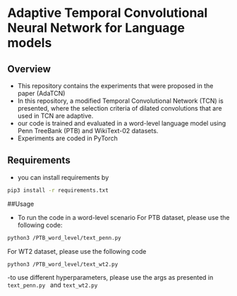 
# Adaptive Temporal Convolutional Neural Network for Language models

## Overview
- This repository contains the experiments that were proposed in the paper (AdaTCN)
- In this repository, a modified Temporal Convolutional Network (TCN) is presented, where the selection criteria of dilated convolutions that are used in TCN are adaptive.
- our code is trained and evaluated in a word-level language model using Penn TreeBank (PTB) and WikiText-02 datasets.
- Experiments are coded in PyTorch

## Requirements
- you can install requirements by 

```bash
pip3 install -r requirements.txt 
```

##Usage
- To run the code in a word-level scenario
For PTB dataset, please use the following code:
```bash
python3 /PTB_word_level/text_penn.py
```
For WT2 dataset, please use the following code
```bash
python3 /PTB_word_level/text_wt2.py
```

-to use different hyperparameters, please use the args as presented in `text_penn.py ` and `text_wt2.py`
